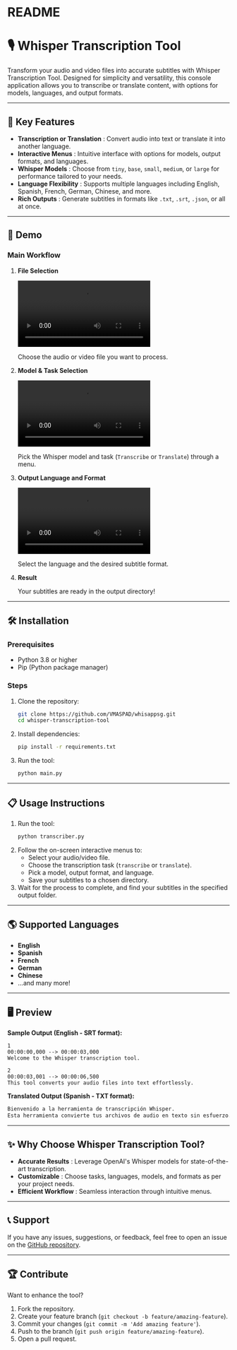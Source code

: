 # README

# 🎙️ **Whisper Transcription Tool**

Transform your audio and video files into accurate subtitles with Whisper Transcription Tool. Designed for simplicity and versatility, this console application allows you to transcribe or translate content, with options for models, languages, and output formats.

---

## 🚀 **Key Features**

* **Transcription or Translation** : Convert audio into text or translate it into another language.
* **Interactive Menus** : Intuitive interface with options for models, output formats, and languages.
* **Whisper Models** : Choose from `tiny`, `base`, `small`, `medium`, or `large` for performance tailored to your needs.
* **Language Flexibility** : Supports multiple languages including English, Spanish, French, German, Chinese, and more.
* **Rich Outputs** : Generate subtitles in formats like `.txt`, `.srt`, `.json`, or all at once.

---

## 📸 **Demo**

### **Main Workflow**

1. **File Selection**

   ![File selection illustration](https://portfoliotavm.com/imagevscode/1.mp4)

   Choose the audio or video file you want to process.
2. **Model & Task Selection**

   ![Task and model selection illustration](https://portfoliotavm.com/imagevscode/2.mp4)

   Pick the Whisper model and task (`Transcribe` or `Translate`) through a menu.
3. **Output Language and Format**

   ![Output settings illustration](https://portfoliotavm.com/imagevscode/3.mp4)

   Select the language and the desired subtitle format.
4. **Result**
 

   Your subtitles are ready in the output directory!

---

## 🛠️ **Installation**

### **Prerequisites**

* Python 3.8 or higher
* Pip (Python package manager)

### **Steps**

1. Clone the repository:
   ```bash
   git clone https://github.com/VMASPAD/whisappsg.git
   cd whisper-transcription-tool
   ```
2. Install dependencies:
   ```bash
   pip install -r requirements.txt
   ```
3. Run the tool:
   ```bash
   python main.py
   ```

---

## 📋 **Usage Instructions**

1. Run the tool:
   ```bash
   python transcriber.py
   ```
2. Follow the on-screen interactive menus to:
   * Select your audio/video file.
   * Choose the transcription task (`transcribe` or `translate`).
   * Pick a model, output format, and language.
   * Save your subtitles to a chosen directory.
3. Wait for the process to complete, and find your subtitles in the specified output folder.

---

## 🌎 **Supported Languages**

* **English**
* **Spanish**
* **French**
* **German**
* **Chinese**
* ...and many more!

---

## 🖥️ **Preview**

**Sample Output (English - SRT format):**

```srt
1  
00:00:00,000 --> 00:00:03,000  
Welcome to the Whisper transcription tool.  

2  
00:00:03,001 --> 00:00:06,500  
This tool converts your audio files into text effortlessly.
```

**Translated Output (Spanish - TXT format):**

```txt
Bienvenido a la herramienta de transcripción Whisper.  
Esta herramienta convierte tus archivos de audio en texto sin esfuerzo.
```

---

## ✨ **Why Choose Whisper Transcription Tool?**

* **Accurate Results** : Leverage OpenAI's Whisper models for state-of-the-art transcription.
* **Customizable** : Choose tasks, languages, models, and formats as per your project needs.
* **Efficient Workflow** : Seamless interaction through intuitive menus.

---

## 📞 **Support**

If you have any issues, suggestions, or feedback, feel free to open an issue on the [GitHub repository](https://github.com/yourusername/whisper-transcription-tool/issues).

---

## 🏆 **Contribute**

Want to enhance the tool?

1. Fork the repository.
2. Create your feature branch (`git checkout -b feature/amazing-feature`).
3. Commit your changes (`git commit -m 'Add amazing feature'`).
4. Push to the branch (`git push origin feature/amazing-feature`).
5. Open a pull request.
